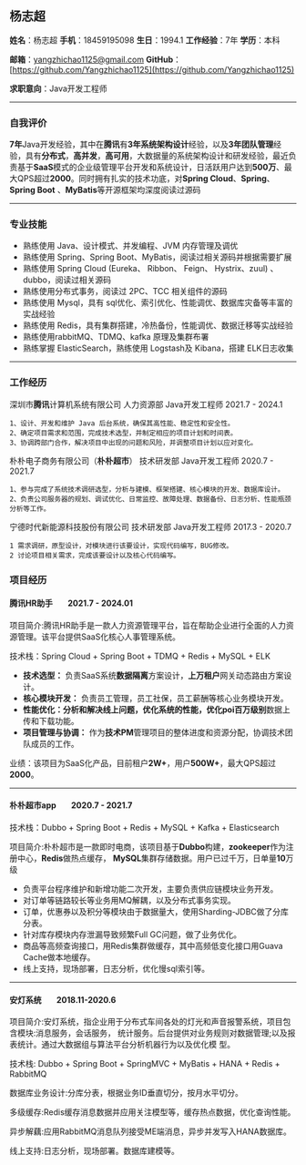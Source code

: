 ## 杨志超

**姓名**：杨志超		**手机**：18459195098		**生日**：1994.1		**工作经验**：7年		**学历**：本科

**邮箱**：yangzhichao1125@gmail.com		**GitHub**：[https://github.com/Yangzhichao1125](https://github.com/Yangzhichao1125)

**求职意向**：Java开发工程师

---

### 自我评价

**7年**Java开发经验，其中在**腾讯**有**3年系统架构设计**经验，以及**3年团队管理**经验，具有**分布式**，**高并发**，**高可用**，大数据量的系统架构设计和研发经验，最近负责基于**SaaS**模式的企业级管理平台开发和系统设计，日活跃用户达到**500万**、最大QPS超过**2000**。同时拥有扎实的技术功底，对**Spring Cloud**、**Spring**、**Spring Boot** 、**MyBatis**等开源框架均深度阅读过源码

---

### 专业技能
- 熟练使用 Java、设计模式、并发编程、JVM 内存管理及调优
- 熟练使用 Spring、Spring Boot、MyBatis，阅读过相关源码并根据需要扩展
- 熟练使用 Spring Cloud (Eureka、 Ribbon、 Feign、 Hystrix、zuul) 、dubbo，阅读过相关源码
- 熟练使用分布式事务，阅读过 2PC、TCC 相关组件的源码
- 熟练使用 Mysql，具有 sql优化、索引优化、性能调优、数据库灾备等丰富的实战经验
- 熟练使用 Redis，具有集群搭建，冷热备份，性能调优、数据迁移等实战经验
- 熟练使用rabbitMQ、TDMQ、kafka 原理及集群布署
- 熟练掌握 ElasticSearch，熟练使用 Logstash及 Kibana，搭建 ELK日志收集

---

### 工作经历

深圳市**腾讯**计算机系统有限公司		人力资源部		Java开发工程师 		2021.7 - 2024.1

```
1、设计、开发和维护 Java 后台系统，确保其高性能、稳定性和安全性。
2、确定项目需求和范围，完成技术选型，并制定相应的项目计划和时间表。
3、协调跨部门合作，解决项目中出现的问题和风险，并调整项目计划以应对变化。
```

朴朴电子商务有限公司（**朴朴超市**）		技术研发部 		Java开发工程师 		2020.7 - 2021.7

```
1、参与完成了系统技术调研选型，分析与建模、框架搭建、核心模块的开发、数据库设计。
2、负责公司服务器的规划、调试优化、日常监控、故障处理、数据备份、日志分析、性能瓶颈分析等工作。
```

宁德时代新能源科技股份有限公司		技术研发部 		Java开发工程师		2017.3 - 2020.7

```
1 需求调研，原型设计，对模块进行该要设计，实现代码编写，BUG修改。 
2 讨论项目相关需求，完成该要设计以及核心代码编写。
```



### 项目经历

#### 腾讯HR助手&nbsp;&nbsp;&nbsp;&nbsp;&nbsp;&nbsp;&nbsp;&nbsp;2021.7 - 2024.01

项目简介:腾讯HR助手是一款人力资源管理平台，旨在帮助企业进行全面的人力资源管理。该平台提供SaaS化核心人事管理系统。

技术栈：Spring Cloud + Spring Boot + TDMQ + Redis + MySQL + ELK

  - **技术选型：** 负责SaaS系统**数据隔离**方案设计，**上万租户**网关动态路由方案设计。
- **核心模块开发：** 负责员工管理，员工社保，员工薪酬等核心业务模块开发。
- **性能优化：**分析和解决线上问题，优化系统的性能，优化poi**百万级别**数据上传和下载功能。
- **项目管理与协调：** 作为**技术PM**管理项目的整体进度和资源分配，协调技术团队成员的工作。

业绩：该项目为SaaS化产品，目前租户**2W+**，用户**500W+**，最大QPS超过**2000**。



---

#### 朴朴超市app&nbsp;&nbsp;&nbsp;&nbsp;&nbsp;&nbsp;&nbsp;&nbsp;2020.7 - 2021.7

技术栈：Dubbo + Spring Boot + Redis + MySQL + Kafka + Elasticsearch 

项目简介:朴朴超市是一款即时电商，该项目基于**Dubbo**构建，**zookeeper**作为注册中心，**Redis**做热点缓存， **MySQL**集群存储数据。用户已过千万，日单量**10**万级

- 负责平台程序维护和新增功能二次开发，主要负责供应链模块业务开发。
- 对订单等链路较长等业务用MQ解耦，以及分布式事务实现。
- 订单，优惠券以及积分等模块由于数据量大，使用Sharding-JDBC做了分库分表。
- 针对库存模块内存泄漏导致频繁Full GC问题，做了业务优化。
- 商品等高频查询接口，用Redis集群做缓存，其中高频低变化接口用Guava Cache做本地缓存。
- 线上支持，现场部署，日志分析，优化慢sql索引等。	



---

#### 安灯系统&nbsp;&nbsp;&nbsp;&nbsp;&nbsp;&nbsp;&nbsp;&nbsp;**2018.11-2020.6**

项目简介:安灯系统，指企业用于分布式⻋间各处的灯光和声音报警系统，项目包含模块:消息服务，会话服务，
统计服务。后台提供对业务规则对数据管理;以及报表统计。通过大数据组与算法平台分析机器行为以及优化模
型。

技术栈: Dubbo + Spring Boot + SpringMVC + MyBatis + HANA + Redis + RabbitMQ 

数据库业务设计:分库分表，根据业务ID垂直切分，按月水平切分。 

多级缓存:Redis缓存消息数据并应用关注模型等，缓存热点数据，优化查询性能。 

异步解藕:应用RabbitMQ消息队列接受ME端消息，异步并发写入HANA数据库。 

线上支持:日志分析，现场部署。数据库建模等。

